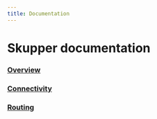 ```yaml
---
title: Documentation
---
```


# Skupper documentation

### [Overview](overview.html)

<!-- ### [Security](security.html) -->

### [Connectivity](connectivity.html)

### [Routing](routing.html)

